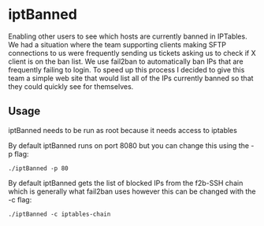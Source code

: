 # iptBanned
Enabling other users to see which hosts are currently banned in IPTables.  We had a situation where the team supporting clients making SFTP connections to us were frequently sending us tickets asking us to check if X client is on the ban list.  We use fail2ban to automatically ban IPs that are frequently failing to login.  To speed up this process I decided to give this team a simple web site that would list all of the IPs currently banned so that they could quickly see for themselves.

## Usage
iptBanned needs to be run as root because it needs access to iptables

By default iptBanned runs on port 8080 but you can change this using the -p flag:

```./iptBanned -p 80```

By default iptBanned gets the list of blocked IPs from the f2b-SSH chain which is generally what fail2ban uses however this can be changed with the -c flag:

```./iptBanned -c iptables-chain```

